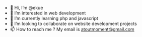 - 👋 Hi, I’m @ekue
- 👀 I’m interested in web development
- 🌱 I’m currently learning php and javascript
- 💞️ I’m looking to collaborate on website development projects
- 📫 How to reach me ? My email is atoutmoment@gmail.com


